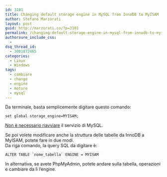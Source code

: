 ```yaml
---
id: 3101
title: Changing default storage engine in MySQL from InnoDB to MyISAM
author: Stefano Marzorati
layout: post
guid: http://marzorati.co/?p=3101
permalink: /changing-default-storage-engine-in-mysql-from-innodb-to-myisam/
authorsure_include_css:
  - 
dsq_thread_id:
  - 3001872465
categories:
  - Linux
  - Windows
tags:
  - cambiare
  - change
  - engine
  - motore
  - mysql
---
```

Da terminale, basta semplicemente digitare questo comando:

`set global storage_engine=MYISAM;`

<span style="text-decoration: underline;">Non è necessario riavviare</span> il servizio di MySQL.

Se poi volete modificare anche la struttura delle tabelle da InnoDB a MyISAM, potete fare in due modi.  
Da riga comando, la query SQL da digitare è:

``ALTER TABLE `nome_tabella` ENGINE = MYISAM``

In alternativa, se avete PhpMyAdmin, potete andare sulla tabella, operazioni e cambiare da lì l&#8217;engine.